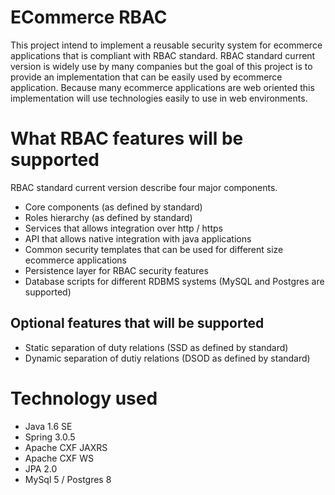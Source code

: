 # ECommerce RBAC

This project intend to implement a reusable security system for ecommerce applications that is compliant with RBAC standard.
RBAC standard current version is widely use by many companies but the goal of this project is to provide an implementation
that can be easily used by ecommerce application. Because many ecommerce applications are web oriented this implementation
will use technologies easily to use in web environments.

# What RBAC features will be supported

RBAC standard current version describe four major components.

* Core components (as defined by standard)
* Roles hierarchy (as defined by standard)
* Services that allows integration over http / https
* API that allows native integration with java applications
* Common security templates that can be used for different size ecommerce applications
* Persistence layer for RBAC security features
* Database scripts for different RDBMS systems (MySQL and Postgres are supported) 

## Optional features that will be supported

* Static separation of duty relations (SSD as defined by standard)
* Dynamic separation of dutiy relations (DSOD as defined by standard)

# Technology used

* Java 1.6 SE
* Spring 3.0.5
* Apache CXF JAXRS
* Apache CXF WS
* JPA 2.0
* MySql 5 / Postgres 8
